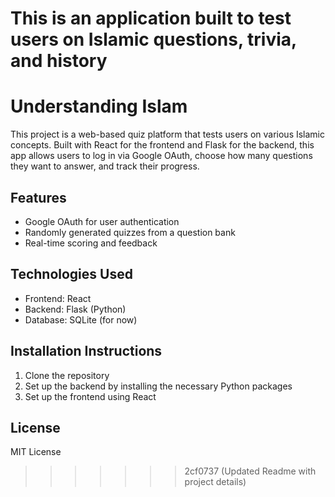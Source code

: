 
This is an application built to test users on Islamic questions, trivia, and history 
=======
# Understanding Islam

This project is a web-based quiz platform that tests users on various Islamic concepts. Built with React for the frontend and Flask for the backend, this app allows users to log in via Google OAuth, choose how many questions they want to answer, and track their progress.

## Features
- Google OAuth for user authentication
- Randomly generated quizzes from a question bank
- Real-time scoring and feedback

## Technologies Used
- Frontend: React
- Backend: Flask (Python)
- Database: SQLite (for now)

## Installation Instructions
1. Clone the repository
2. Set up the backend by installing the necessary Python packages
3. Set up the frontend using React

## License
MIT License


>>>>>>> 2cf0737 (Updated Readme with project details)
